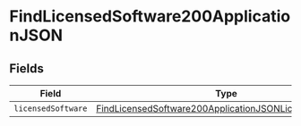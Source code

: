 # FindLicensedSoftware200ApplicationJSON


## Fields

| Field                                                                                                                                       | Type                                                                                                                                        | Required                                                                                                                                    | Description                                                                                                                                 |
| ------------------------------------------------------------------------------------------------------------------------------------------- | ------------------------------------------------------------------------------------------------------------------------------------------- | ------------------------------------------------------------------------------------------------------------------------------------------- | ------------------------------------------------------------------------------------------------------------------------------------------- |
| `licensedSoftware`                                                                                                                          | [FindLicensedSoftware200ApplicationJSONLicensedSoftware](../../models/operations/findlicensedsoftware200applicationjsonlicensedsoftware.md) | :heavy_minus_sign:                                                                                                                          | N/A                                                                                                                                         |